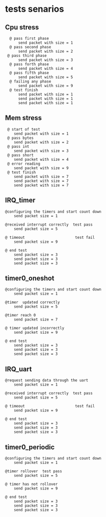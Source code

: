 # tests senarios

## Cpu stress 

      @ pass first phase
          send packet with size = 1
      @ pass second phase
          send packet with size = 2
     @ pass third phase 
          send packet with size = 3 
      @ pass forth phase 
          send packet with size = 4 
      @ pass fifth phase 
          send packet with size = 5 
      @ failing any phase 
          send packet with size = 9 
      @ test finish 
          send packet with size = 1 
          send packet with size = 1 
          send packet with size = 1

      
## Mem stress 	

     @ start of test 
        send packet with size = 1
     @ pass bytes  
        send packet with size = 2
     @ pass int  
        send packet with size = 3
     @ pass short  
        send packet with size = 4
     @ error reading 
        send packet with size = 9
     @ test finish 
        send packet with size = 7
        send packet with size = 7
        send packet with size = 7
      
## IRQ_timer

    @configuring the timers and start count down 
        send packet size = 1

    @received interrupt correctly  test pass
        send packet size = 5

    @ timeout                       test fail
        send packet size = 9

    @ end test 
        send packet size = 3
        send packet size = 3
        send packet size = 3

## timer0_oneshot

    @configuring the timers and start count down 
        send packet size = 1

    @timer  updated correctly 
        send packet size = 5

    @timer reach 0
        send packet size = 7

    @ timer updated incorrectly
        send packet size = 9

    @ end test 
        send packet size = 3
        send packet size = 3
        send packet size = 3
        
## IRQ_uart 

    @request sending data through the uart 
        send packet size = 1

    @received interrupt correctly  test pass
        send packet size = 5

    @ timeout                       test fail
        send packet size = 9

    @ end test 
        send packet size = 3
        send packet size = 3
        send packet size = 3
        
## timer0_periodic 

    @configuring the timers and start count down 
        send packet size = 1

    @timer rollover  test pass
        send packet size = 5

    @ timer has not rollover
        send packet size = 9

    @ end test 
        send packet size = 3
        send packet size = 3
        send packet size = 3
